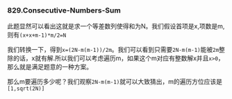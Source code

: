 ### 829.Consecutive-Numbers-Sum

此题显然可以看出这就是求一个等差数列使得和为N。我们假设首项是x,项数是m,则有```(x+x+m-1)*m/2=N```

我们转换一下，得到```x=(2N-m(m-1))/2m```。我们可以看到只需要```2N-m(m-1)```能被```2m```整除的话，x就有解.所以我们可以考虑遍历m，如果这个m对应有整数解x并且```x>0```，那么就是满足题意的一种方案。

那么m要遍历多少呢？我们观察```2N-m(m-1)```就可以大致猜出，m的遍历方位应该是```[1,sqrt(2N)]```
